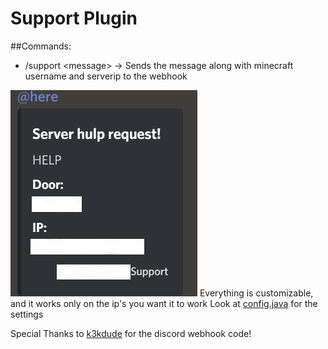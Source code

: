 # Support Plugin
##Commands:
- /support <message\>  -> Sends the message along with minecraft username and serverip to the webhook


![Support](2.PNG)
Everything is customizable, and it works only on the ip's you want it to work
Look at [config.java](src/main/java/nl/lokerhp/utility/util/Config.java) for the settings

Special Thanks to [k3kdude](https://gist.github.com/k3kdude) for the discord webhook code!